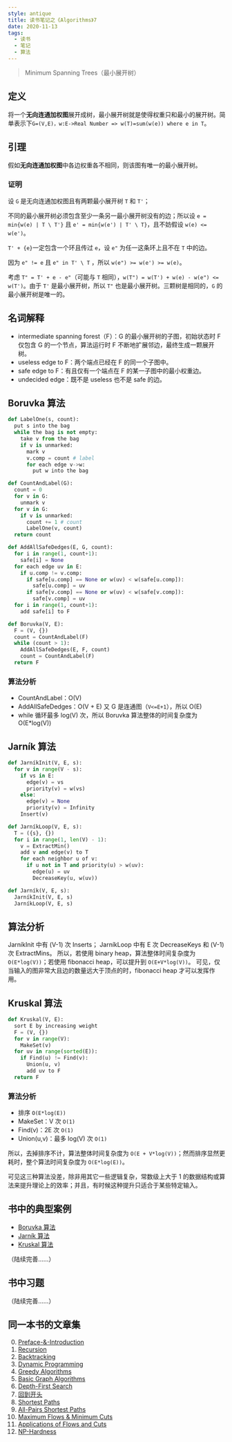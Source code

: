 ```yaml
---
style: antique
title: 读书笔记之《Algorithms》7
date: 2020-11-13
tags:
  - 读书
  - 笔记
  - 算法
---
```


> Minimum Spanning Trees（最小展开树）

## 定义

将一个**无向连通加权图**展开成树，最小展开树就是使得权重只和最小的展开树。简单表示下`G=(V,E)，w:E->Real Number => w(T)=sum(w(e)) where e in T`。

## 引理

假如**无向连通加权图**中各边权重各不相同，则该图有唯一的最小展开树。

### 证明

设 `G` 是无向连通加权图且有两颗最小展开树 `T` 和 `T'`；

不同的最小展开树必须包含至少一条另一最小展开树没有的边；所以设 `e = min{w(e) | T \ T'}` 且 `e' = min{w(e') | T' \ T}`，且不妨假设 `w(e) <= w(e')`。

`T' + {e}`一定包含一个环且传过 `e`，设 `e"` 为任一这条环上且不在 `T` 中的边。

因为 `e" != e` 且 `e" in T' \ T` ，所以 `w(e") >= w(e') >= w(e)`。

考虑 `T" = T' + e - e"`（可能与 `T` 相同），`w(T") = w(T') + w(e) - w(e") <= w(T')`。由于 `T'` 是最小展开树，所以 `T"` 也是最小展开树。三颗树是相同的，`G` 的最小展开树是唯一的。

## 名词解释

- intermediate spanning forest（F）：G 的最小展开树的子图，初始状态时 F 仅包含 G 的一个节点，算法运行时 F 不断地扩展邻边，最终生成一颗展开树。
- useless edge to F：两个端点已经在 F 的同一个子图中。
- safe edge to F：有且仅有一个端点在 F 的某一子图中的最小权重边。
- undecided edge：既不是 useless 也不是 safe 的边。

## Boruvka 算法

```python
def LabelOne(s, count):
  put s into the bag
  while the bag is not empty:
    take v from the bag
    if v is unmarked:
      mark v
      v.comp = count # label
      for each edge v->w:
        put w into the bag

def CountAndLabel(G):
  count = 0
  for v in G:
    unmark v
  for v in G:
    if v is unmarked:
      count += 1 # count
      LabelOne(v, count)
  return count

def AddAllSafeDedges(E, G, count):
  for i in range(1, count+1):
    safe[i] = None
  for each edge uv in E:
    if u.comp != v.comp:
      if safe[u.comp] == None or w(uv) < w(safe[u.comp]):
        safe[u.comp] = uv
      if safe[v.comp] == None or w(uv) < w(safe[v.comp]):
        safe[v.comp] = uv
  for i in range(1, count+1):
    add safe[i] to F

def Boruvka(V, E):
  F = (V, {})
  count = CountAndLabel(F)
  while (count > 1):
    AddAllSafeDedges(E, F, count)
    count = CountAndLabel(F)
  return F
```

### 算法分析

- CountAndLabel：O(V)
- AddAllSafeDedges：O(V + E) 又 G 是连通图（`V<=E+1`），所以 O(E)
- while 循环最多 log(V) 次，所以 Boruvka 算法整体的时间复杂度为 O(E\*log(V))

## Jarník 算法

```python
def JarníkInit(V, E, s):
  for v in range(V - s):
    if vs in E:
      edge(v) = vs
      priority(v) = w(vs)
    else:
      edge(v) = None
      priority(v) = Infinity
    Insert(v)

def JarníkLoop(V, E, s):
  T = ({s}, {})
  for i in range(1, len(V) - 1):
    v = ExtractMin()
    add v and edge(v) to T
    for each neighbor u of v:
      if u not in T and priority(u) > w(uv):
        edge(u) = uv
        DecreaseKey(u, w(uv))

def Jarník(V, E, s):
  JarníkInit(V, E, s)
  JarníkLoop(V, E, s)
```

## 算法分析

JarníkInit 中有 (V-1) 次 Inserts；
JarníkLoop 中有 E 次 DecreaseKeys 和 (V-1) 次 ExtractMins。
所以，若使用 binary heap，算法整体时间复杂度为 `O(E*log(V))`；若使用 fibonacci heap，可以提升到 `O(E+V*log(V))`。
可见，仅当输入的图非常大且边的数量远大于顶点的时，fibonacci heap 才可以发挥作用。

## Kruskal 算法

```python
def Kruskal(V, E):
  sort E by increasing weight
  F = (V, {})
  for v in range(V):
    MakeSet(v)
  for uv in range(sorted(E)):
    if Find(u) != Find(v):
      Union(u, v)
      add uv to F
  return F
```

### 算法分析

- 排序 `O(E*log(E))`
- MakeSet：V 次 `O(1)`
- Find(v)：2E 次 `O(1)`
- Union(u,v)：最多 log(V) 次 `O(1)`

所以，去掉排序不计，算法整体时间复杂度为 `O(E + V*log(V))`；然而排序显然更耗时，整个算法时间复杂度为 `O(E*log(E))`。

可见这三种算法没差，除非用其它一些逻辑复杂，常数级上大于 1 的数据结构或算法来提升理论上的效率；并且，有时候这种提升只适合于某些特定输入。

## 书中的典型案例

- [Boruvka 算法](scroll-to:boruvka-算法)
- [Jarník 算法](scroll-to:jarník-算法)
- [Kruskal 算法](scroll-to:kruskal-算法)

（陆续完善……）

## 书中习题

（陆续完善……）

## 同一本书的文章集

0. [Preface-&-Introduction](post:Book-Algorithms-0-Preface-&-Introduction)
1. [Recursion](post:Book-Algorithms-1-Recursion)
1. [Backtracking](post:Book-Algorithms-2-Backtracking)
1. [Dynamic Programming](post:Book-Algorithms-3-Dynamic-Programming)
1. [Greedy Algorithms](post:Book-Algorithms-4-Greedy-Algorithms)
1. [Basic Graph Algorithms](post:Book-Algorithms-5-Basic-Graph-Algorithms)
1. [Depth-First Search](post:Book-Algorithms-6-Depth-First-Search)
1. [回到开头](scroll-to-the-very-top)
1. [Shortest Paths](post:Book-Algorithms-8-Shortest-Paths)
1. [All-Pairs Shortest Paths](post:Book-Algorithms-9-All-Pairs-Shortest-Paths)
1. [Maximum Flows & Minimum Cuts](post:Book-Algorithms-10-Maximum-Flows-&-Minimum-Cuts)
1. [Applications of Flows and Cuts](post:Book-Algorithms-11-Applications-of-Flows-and-Cuts)
1. [NP-Hardness](post:Book-Algorithms-12-NP-Hardness)
